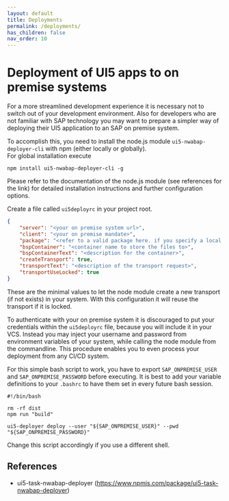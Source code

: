 ```yaml
---
layout: default
title: Deployments
permalink: /deployments/
has_children: false
nav_order: 10
---
```


Deployment of UI5 apps to on premise systems
============================================

For a more streamlined development experience it is necessary not to switch out of your development environment.
Also for developers who are not familiar with SAP technology you may want to prepare a simpler way of deploying their
UI5 application to an SAP on premise system.

To accomplish this, you need to install the node.js module `ui5-nwabap-deployer-cli` with npm (either locally or globally).  
For global installation execute

```shell
npm install ui5-nwabap-deployer-cli -g
```

Please refer to the documentation of the node.js module (see references for the link) for detailed 
installation instructions and further configuration options.

Create a file called `ui5deployrc` in your project root.

```json
{
    "server": "<your on premise system url>",
    "client": "<your on premise mandate>",
    "package": "<refer to a valid package here. if you specify a local package (beginning with $) it won't get deployed>",
    "bspContainer": "<container name to store the files to>",
    "bspContainerText": "<description for the container>",
    "createTransport": true,
    "transportText": "<description of the transport request>",
    "transportUseLocked": true
}
```

These are the minimal values to let the node module create a new transport (if not exists) in your system.
With this configuration it will reuse the transport if it is locked.

To authenticate with your on premise system it is discouraged to put your credentials within the `ui5deployrc` file,
because you will include it in your VCS.
Instead you may inject your username and password from environment variables of your system, while calling the node
module from the commandline. This procedure enables you to even process your deployment from any CI/CD system.

For this simple bash script to work, you have to export `SAP_ONPREMISE_USER` and `SAP_ONPREMISE_PASSWORD` before executing.
It is best to add your variable definitions to your `.bashrc` to have them set in every future bash session.

```shell
#!/bin/bash

rm -rf dist
npm run "build"

ui5-deployer deploy --user "${SAP_ONPREMISE_USER}" --pwd "${SAP_ONPREMISE_PASSWORD}"
```

Change this script accordingly if you use a different shell.

References
----------

- ui5-task-nwabap-deployer (<https://www.npmjs.com/package/ui5-task-nwabap-deployer>)
